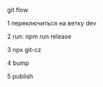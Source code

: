 

git flow 

1 переключиться на ветку dev

2 run: npm run release  

3  npx git-cz

4 bump 

5 publish 